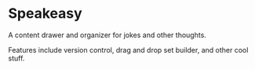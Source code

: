 # Speakeasy

A content drawer and organizer for jokes and other thoughts.

Features include version control, drag and drop set builder, and other cool stuff.